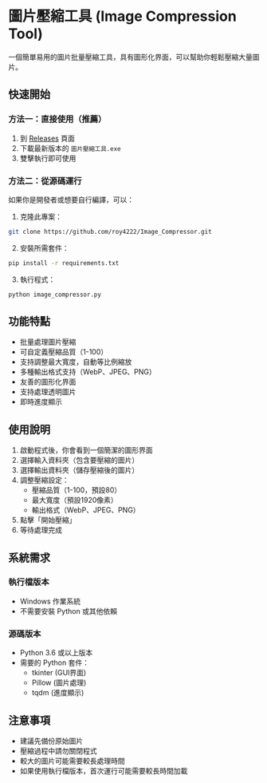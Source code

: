 # 圖片壓縮工具 (Image Compression Tool)

一個簡單易用的圖片批量壓縮工具，具有圖形化界面，可以幫助你輕鬆壓縮大量圖片。

## 快速開始

### 方法一：直接使用（推薦）

1. 到 [Releases](https://github.com/roy4222/Image_Compressor/releases) 頁面
2. 下載最新版本的 `圖片壓縮工具.exe`
3. 雙擊執行即可使用

### 方法二：從源碼運行

如果你是開發者或想要自行編譯，可以：

1. 克隆此專案：
```bash
git clone https://github.com/roy4222/Image_Compressor.git
```

2. 安裝所需套件：
```bash
pip install -r requirements.txt
```

3. 執行程式：
```bash
python image_compressor.py
```

## 功能特點

- 批量處理圖片壓縮
- 可自定義壓縮品質（1-100）
- 支持調整最大寬度，自動等比例縮放
- 多種輸出格式支持（WebP、JPEG、PNG）
- 友善的圖形化界面
- 支持處理透明圖片
- 即時進度顯示

## 使用說明

1. 啟動程式後，你會看到一個簡潔的圖形界面
2. 選擇輸入資料夾（包含要壓縮的圖片）
3. 選擇輸出資料夾（儲存壓縮後的圖片）
4. 調整壓縮設定：
   - 壓縮品質（1-100，預設80）
   - 最大寬度（預設1920像素）
   - 輸出格式（WebP、JPEG、PNG）
5. 點擊「開始壓縮」
6. 等待處理完成

## 系統需求

### 執行檔版本
- Windows 作業系統
- 不需要安裝 Python 或其他依賴

### 源碼版本
- Python 3.6 或以上版本
- 需要的 Python 套件：
  - tkinter (GUI界面)
  - Pillow (圖片處理)
  - tqdm (進度顯示)

## 注意事項

- 建議先備份原始圖片
- 壓縮過程中請勿關閉程式
- 較大的圖片可能需要較長處理時間
- 如果使用執行檔版本，首次運行可能需要較長時間加載
